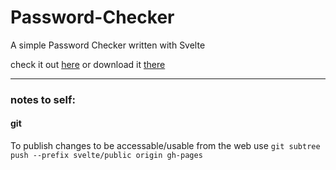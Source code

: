 # Password-Checker

A simple Password Checker written with Svelte

check it out [here](https://hannesgith.github.io/password-check/) or download it [there](https://play.google.com/store/apps/details?id=hannepps.tools.passwordchecker)

---
### notes to self:
#### git

To publish changes to be accessable/usable from the web use
`git subtree push --prefix svelte/public origin gh-pages`
